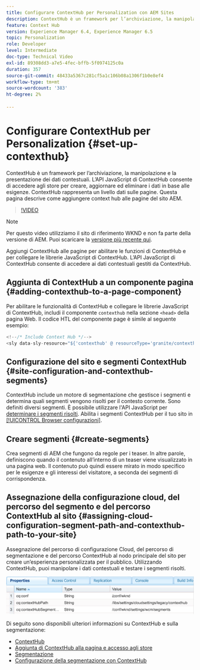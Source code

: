 ```yaml
---
title: Configurare ContextHub per Personalization con AEM Sites
description: ContextHub è un framework per l’archiviazione, la manipolazione e la presentazione dei dati contestuali. L’API JavaScript di ContextHub consente di accedere agli store per creare, aggiornare ed eliminare i dati in base alle esigenze. ContextHub rappresenta un livello dati sulle pagine. Questa pagina descrive come aggiungere context hub alle pagine del sito AEM.
feature: Context Hub
version: Experience Manager 6.4, Experience Manager 6.5
topic: Personalization
role: Developer
level: Intermediate
doc-type: Technical Video
exl-id: 89308dd3-a7e5-4fec-bffb-5f0974125c0a
duration: 357
source-git-commit: 48433a5367c281cf5a1c106b08a1306f1b0e8ef4
workflow-type: tm+mt
source-wordcount: '383'
ht-degree: 2%

---
```


# Configurare ContextHub per Personalization {#set-up-contexthub}

ContextHub è un framework per l’archiviazione, la manipolazione e la presentazione dei dati contestuali. L’API JavaScript di ContextHub consente di accedere agli store per creare, aggiornare ed eliminare i dati in base alle esigenze. ContextHub rappresenta un livello dati sulle pagine. Questa pagina descrive come aggiungere context hub alle pagine del sito AEM.

>[!VIDEO](https://video.tv.adobe.com/v/23765?quality=12&learn=on)

>[!NOTE]
>
>Per questo video utilizziamo il sito di riferimento WKND e non fa parte della versione di AEM. Puoi scaricare la [versione più recente qui](https://github.com/adobe/aem-guides-wknd/releases).

Aggiungi ContextHub alle pagine per abilitare le funzioni di ContextHub e per collegare le librerie JavaScript di ContextHub. L’API JavaScript di ContextHub consente di accedere ai dati contestuali gestiti da ContextHub.

## Aggiunta di ContextHub a un componente pagina {#adding-contexthub-to-a-page-component}

Per abilitare le funzionalità di ContextHub e collegare le librerie JavaScript di ContextHub, includi il componente `contexthub` nella sezione `<head>` della pagina Web. Il codice HTL del componente page è simile al seguente esempio:

```java
<!--/* Include Context Hub */-->
<sly data-sly-resource="${'contexthub' @ resourceType='granite/contexthub/components/contexthub'}"/>
```

## Configurazione del sito e segmenti ContextHub {#site-configuration-and-contexthub-segments}

ContextHub include un motore di segmentazione che gestisce i segmenti e determina quali segmenti vengono risolti per il contesto corrente. Sono definiti diversi segmenti. È possibile utilizzare l&#39;API JavaScript per [determinare i segmenti risolti](https://helpx.adobe.com/it/experience-manager/6-5/sites/developing/using/ch-adding.html#DeterminingResolvedContextHubSegments). Abilita i segmenti ContextHub per il tuo sito in [[!UICONTROL Browser configurazioni]](https://experienceleague.adobe.com/docs/experience-manager-cloud-service/implementing/developing/configurations.html?lang=it).

## Creare segmenti {#create-segments}

Crea segmenti di AEM che fungono da regole per i teaser. In altre parole, definiscono quando il contenuto all’interno di un teaser viene visualizzato in una pagina web. Il contenuto può quindi essere mirato in modo specifico per le esigenze e gli interessi del visitatore, a seconda dei segmenti di corrispondenza.

## Assegnazione della configurazione cloud, del percorso del segmento e del percorso ContextHub al sito {#assigning-cloud-configuration-segment-path-and-contexthub-path-to-your-site}

Assegnazione del percorso di configurazione Cloud, del percorso di segmentazione e del percorso ContextHub al nodo principale del sito per creare un’esperienza personalizzata per il pubblico. Utilizzando ContextHub, puoi manipolare i dati contestuali e testare i segmenti risolti.

![CRXDE Lite](assets/crx-de-properties.png)

Di seguito sono disponibili ulteriori informazioni su ContextHub e sulla segmentazione:

* [ContextHub](https://helpx.adobe.com/it/experience-manager/6-5/sites/developing/using/contexthub.html)
* [Aggiunta di ContextHub alla pagina e accesso agli store](https://helpx.adobe.com/it/experience-manager/6-5/sites/developing/using/ch-adding.html)
* [Segmentazione](https://helpx.adobe.com/it/experience-manager/6-5/sites/classic-ui-authoring/using/classic-personalization-campaigns-segmentation.html)
* [Configurazione della segmentazione con ContextHub](https://helpx.adobe.com/it/experience-manager/6-5/sites/administering/using/segmentation.html)
